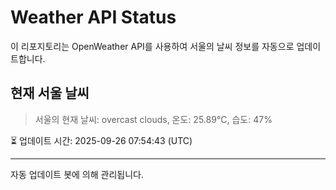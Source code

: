 
# Weather API Status

이 리포지토리는 OpenWeather API를 사용하여 서울의 날씨 정보를 자동으로 업데이트합니다.

## 현재 서울 날씨
> 서울의 현재 날씨: overcast clouds, 온도: 25.89°C, 습도: 47%

⏳ 업데이트 시간: 2025-09-26 07:54:43 (UTC)

---
자동 업데이트 봇에 의해 관리됩니다.
